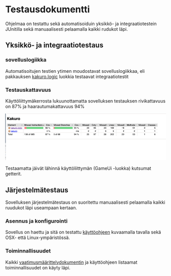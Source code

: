 # Testausdokumentti

Ohjelmaa on testattu sekä automatisoiduin yksikkö- ja integraatiotestein JUnitilla sekä manuaalisesti pelaamalla kaikki rudukot läpi.

## Yksikkö- ja integraatiotestaus

### sovelluslogiikka

Automatisoitujen testien ytimen moudostavat sovelluslogiikkaa, eli pakkauksen [kakuro.logic](https://github.com/ot-harjoitustyo/src/main/java/kakuro/logic) luokkia testaavat integraatiotestit 

### Testauskattavuus

Käyttöliittymäkerrosta lukuunottamatta sovelluksen testauksen rivikattavuus on 87% ja haarautumakattavuus 94%

<img src="png/jacocoreport.png" width="800">

Testaamatta jäivät lähinnä käyttöliittymän (GameUi -luokka) kutsumat getterit.

## Järjestelmätestaus

Sovelluksen järjestelmätestaus on suoritettu manuaalisesti pelaamalla kaikki ruudukot läpi useampaan kertaan.

### Asennus ja konfigurointi

Sovellus on haettu ja sitä on testattu [käyttöohjeen](https://github.com/lautanal/ot-harjoitustyo//blob/master/dokumentaatio/kayttoohje.md) kuvaamalla tavalla sekä OSX- että Linux-ympäristössä.

### Toiminnallisuudet

Kaikki [vaatimusmäärittelydokumentin](https://github.com/lautanal/ot-harjoitustyo/blob/master/dokumentaatio/vaatimusmaarittely.md) ja käyttöohjeen listaamat toiminnallisuudet on käyty läpi.
